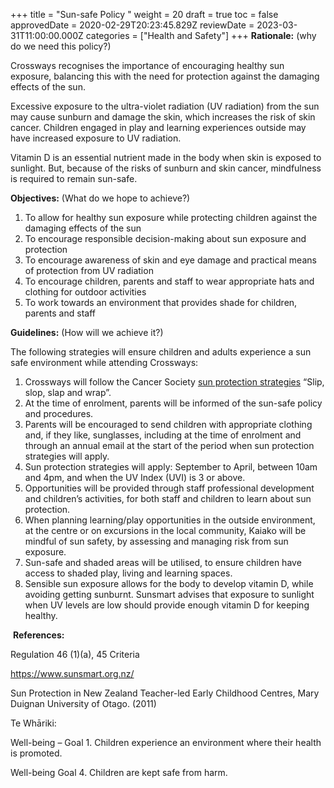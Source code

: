 +++
title = "Sun-safe Policy "
weight = 20
draft = true
toc = false
approvedDate = 2020-02-29T20:23:45.829Z
reviewDate = 2023-03-31T11:00:00.000Z
categories = ["Health and Safety"]
+++
**Rationale:** (why do we need this policy?)

Crossways recognises the importance of encouraging healthy sun exposure, balancing this with the need for protection against the damaging effects of the sun.

Excessive exposure to the ultra-violet radiation (UV radiation) from the sun may cause sunburn and damage the skin, which increases the risk of skin cancer. Children engaged in play and learning experiences outside may have increased exposure to UV radiation.

Vitamin D is an essential nutrient made in the body when skin is exposed to sunlight. But, because of the risks of sunburn and skin cancer, mindfulness is required to remain sun-safe. 

**Objectives:** (What do we hope to achieve?)

1. To allow for healthy sun exposure while protecting children against the damaging effects of the sun
2. To encourage responsible decision-making about sun exposure and protection
3. To encourage awareness of skin and eye damage and practical means of protection from UV radiation 
4. To encourage children, parents and staff to wear appropriate hats and clothing for outdoor activities
5. To work towards an environment that provides shade for children, parents and staff

**Guidelines:** (How will we achieve it?)

The following strategies will ensure children and adults experience a sun safe environment while attending Crossways:

1. Crossways will follow the Cancer Society [sun protection strategies](https://wellington.cancernz.org.nz/reducing-cancer-risk/what-you-can-do/sunsmart/sun-protection/?divisionId=22) “Slip, slop, slap and wrap”.
2. At the time of enrolment, parents will be informed of the sun-safe policy and procedures.
3. Parents will be encouraged to send children with appropriate clothing and, if they like, sunglasses, including    at the time of enrolment and through an annual email at the start of the period when sun protection strategies will apply.
4. Sun protection strategies will apply: September to April, between 10am and 4pm, and when the UV Index (UVI) is 3 or above.
5. Opportunities will be provided through staff professional development and children’s activities, for both staff    and children to learn about sun protection.
6. When planning learning/play opportunities in the outside environment, at the centre or on excursions in the local community, Kaiako will be mindful of sun safety, by assessing and managing risk from sun exposure. 
7. Sun-safe and shaded areas will be utilised, to ensure children have access to shaded play, living and learning spaces.
8. Sensible sun exposure allows for the body to develop vitamin D, while avoiding getting sunburnt. Sunsmart advises that exposure to sunlight when UV levels are low should provide enough vitamin D for keeping healthy.

 **References:**

Regulation 46 (1)(a), 45 Criteria

<https://www.sunsmart.org.nz/>

Sun Protection in New Zealand Teacher-led Early Childhood Centres, Mary Duignan University of Otago. (2011)

Te Whāriki:

Well-being – Goal 1. Children experience an environment where their health is promoted.

Well-being Goal 4. Children are kept safe from harm.